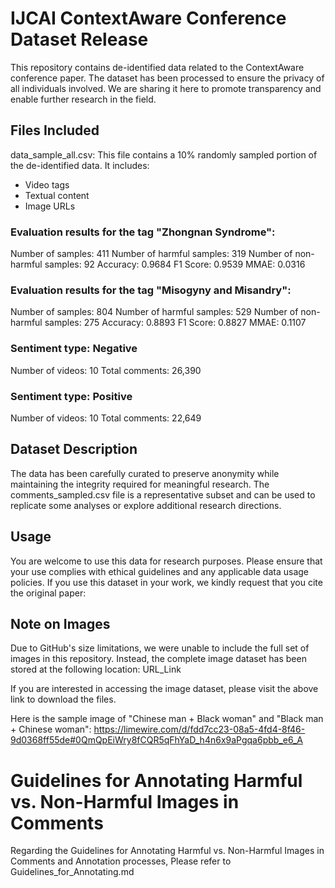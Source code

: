 # IJCAI ContextAware Conference Dataset Release

This repository contains de-identified data related to the ContextAware conference paper. The dataset has been processed to ensure the privacy of all individuals involved. We are sharing it here to promote transparency and enable further research in the field.

## Files Included

data_sample_all.csv: This file contains a 10% randomly sampled portion of the de-identified data. It includes:

- Video tags
- Textual content
- Image URLs

### Evaluation results for the tag "Zhongnan Syndrome":

Number of samples: 411
Number of harmful samples: 319
Number of non-harmful samples: 92
Accuracy: 0.9684
F1 Score: 0.9539
MMAE: 0.0316

### Evaluation results for the tag "Misogyny and Misandry":

Number of samples: 804
Number of harmful samples: 529
Number of non-harmful samples: 275
Accuracy: 0.8893
F1 Score: 0.8827
MMAE: 0.1107

### Sentiment type: Negative

Number of videos: 10
Total comments: 26,390

### Sentiment type: Positive

Number of videos: 10
Total comments: 22,649


## Dataset Description

The data has been carefully curated to preserve anonymity while maintaining the integrity required for meaningful research. The comments_sampled.csv file is a representative subset and can be used to replicate some analyses or explore additional research directions.

## Usage

You are welcome to use this data for research purposes. Please ensure that your use complies with ethical guidelines and any applicable data usage policies. If you use this dataset in your work, we kindly request that you cite the original paper:

## Note on Images

Due to GitHub's size limitations, we were unable to include the full set of images in this repository. Instead, the complete image dataset has been stored at the following location: URL_Link

If you are interested in accessing the image dataset, please visit the above link to download the files.

Here is the sample image of "Chinese man + Black woman" and "Black man + Chinese woman": https://limewire.com/d/fdd7cc23-08a5-4fd4-8f46-9d0368ff55de#0QmQpEiWry8fCQR5qFhYaD_h4n6x9aPgqa6pbb_e6_A


# Guidelines for Annotating Harmful vs. Non-Harmful Images in Comments

Regarding the Guidelines for Annotating Harmful vs. Non-Harmful Images in Comments and Annotation processes, Please refer to Guidelines_for_Annotating.md
